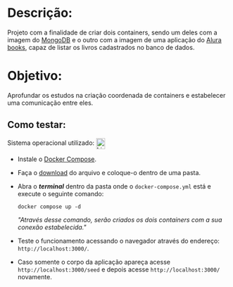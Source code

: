 # Descrição: 
Projeto com a finalidade de criar dois containers, sendo um deles com a imagem do [MongoDB](https://www.alura.com.br/artigos/mongodb-o-banco-baseado-em-documentos) e o outro com a imagem de uma aplicação do [Alura books](https://hub.docker.com/r/aluradocker/alura-books), capaz de listar os livros cadastrados no banco de dados.

# Objetivo:
Aprofundar os estudos na criação coordenada de containers e estabelecer uma comunicação entre eles.

## Como testar:

Sistema operacional utilizado: <img align="center" alt="Linux" height="25" width="20" src="https://upload.wikimedia.org/wikipedia/commons/thumb/3/35/Tux.svg/800px-Tux.svg.png">

* Instale o [Docker Compose](https://www.digitalocean.com/community/tutorials/how-to-install-and-use-docker-compose-on-ubuntu-20-04-pt).
* Faça o [download](https://github.com/davidneves11/estudos-docker/blob/main/Docker%20compose/docker-compose.yml) do arquivo e coloque-o dentro de uma pasta.
* Abra o ***terminal*** dentro da pasta onde o `docker-compose.yml` está e execute o seguinte comando:

    `docker compose up -d`
    
    _"Através desse comando, serão criados os dois containers com a sua conexão estabelecida."_
* Teste o funcionamento acessando o navegador através do endereço: `http://localhost:3000/`.
* Caso somente o corpo da aplicação apareça acesse `http://localhost:3000/seed` e depois acesse `http://localhost:3000/` novamente.
